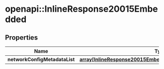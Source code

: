 # openapi::InlineResponse20015Embedded

## Properties
Name | Type | Description | Notes
------------ | ------------- | ------------- | -------------
**networkConfigMetadataList** | [**array[InlineResponse20015EmbeddedNetworkConfigMetadataList]**](inline_response_200_15__embedded_networkConfigMetadataList.md) |  | 


